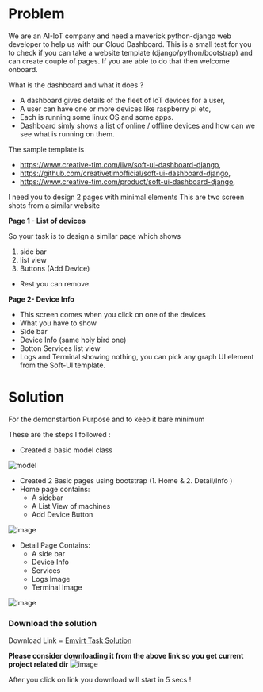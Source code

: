 # Problem 

We are an AI-IoT company and need a maverick python-django web developer to help us with our Cloud Dashboard.
This is a small test for you to check if you can take a website template (django/python/bootstrap) and can create couple of pages. If you are able to do that then welcome onboard.

What is the dashboard and what it does ?

- A dashboard gives details of the fleet of IoT devices for  a user,
- A user can have one or more devices like raspberry pi etc,
- Each is running some linux OS and some apps.
- Dashboard simly shows a list of online / offline devices and how can we see what is running on them.

The sample template is
- https://www.creative-tim.com/live/soft-ui-dashboard-django,
- https://github.com/creativetimofficial/soft-ui-dashboard-django,
- https://www.creative-tim.com/product/soft-ui-dashboard-django,

I need you to design 2 pages with minimal elements This are two screen shots from a similar website

**Page 1 - List of devices**

So your task is to design a similar page which shows
1. side bar
2. list view
3. Buttons (Add Device)
- Rest you can remove.
 

**Page 2-  Device Info**

- This  screen comes when you click on one of the devices
- What you have to show
- Side bar
- Device Info (same holy bird one)
- Botton Services list view
- Logs and Terminal showing nothing, you can pick any graph UI element from the Soft-UI template.

# Solution 
For the demonstartion Purpose and to keep it bare minimum 

These are the steps I followed :
- Created a basic model class 

![model](https://user-images.githubusercontent.com/72795959/166142468-4ca0d60b-1318-42d6-9d0b-60cb0e4d9288.png)

- Created 2 Basic pages using bootstrap (1. Home & 2. Detail/Info )
- Home page contains:
  * A sidebar
  * A List View of machines
  * Add Device Button

![image](https://user-images.githubusercontent.com/72795959/166142531-4ca7379a-e9b9-43b6-8200-447727ae0de3.png)


- Detail Page Contains:
  * A side bar
  * Device Info
  * Services
  * Logs Image
  * Terminal Image
  
![image](https://user-images.githubusercontent.com/72795959/166142544-eff129b0-a53a-4f48-87b7-756a8dde538e.png)


### Download the solution
Download Link = [Emvirt Task Solution](https://minhaskamal.github.io/DownGit/#/home?url=https://github.com/ksharma20/Challenges/tree/main/Emvirt)

**Please consider downloading it from the above link so you get current project related dir**
![image](https://user-images.githubusercontent.com/72795959/166184978-943432a2-ff55-4c6a-b784-665bcb47cc92.png)

After you click on link you download will start in 5 secs !
